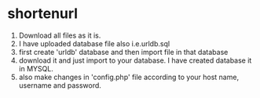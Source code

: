 # shortenurl
1) Download all files as it is.
2) I have uploaded database file also i.e.urldb.sql
3) first create 'urldb' database and then import file in that database
4) download it and just import to your database. I have created database it in MYSQL.
5) also make changes in 'config.php' file according to your host name, username and password.
